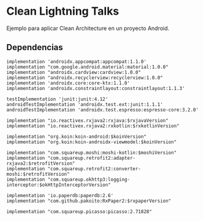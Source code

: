 # Clean Lightning Talks

Ejemplo para aplicar Clean Architecture en un proyecto Android.

## Dependencias
    implementation 'androidx.appcompat:appcompat:1.1.0'
    implementation "com.google.android.material:material:1.0.0"
    implementation "androidx.cardview:cardview:1.0.0"
    implementation "androidx.recyclerview:recyclerview:1.0.0"
    implementation 'androidx.core:core-ktx:1.1.0'
    implementation 'androidx.constraintlayout:constraintlayout:1.1.3'
    
    testImplementation 'junit:junit:4.12'
    androidTestImplementation 'androidx.test.ext:junit:1.1.1'
    androidTestImplementation 'androidx.test.espresso:espresso-core:3.2.0'
    
    implementation "io.reactivex.rxjava2:rxjava:$rxjavaVersion"
    implementation "io.reactivex.rxjava2:rxkotlin:$rxkotlinVersion"
    
    implementation "org.koin:koin-android:$koinVersion"
    implementation "org.koin:koin-androidx-viewmodel:$koinVersion"
    
    implementation "com.squareup.moshi:moshi-kotlin:$moshiVersion"
    implementation "com.squareup.retrofit2:adapter-rxjava2:$retrofitVersion"
    implementation "com.squareup.retrofit2:converter-moshi:$retrofitVersion"
    implementation "com.squareup.okhttp3:logging-interceptor:$okHttpInterceptorVersion"
    
    implementation 'io.paperdb:paperdb:2.6'
    implementation "com.github.pakoito:RxPaper2:$rxpaperVersion"
    
    implementation "com.squareup.picasso:picasso:2.71828"
    
